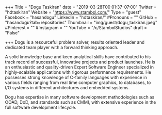 +++
Title = "Dogu Taskiran"
date = "2019-03-28T00:01:37-07:00"
Twitter = "hdtaskiran"
Website = "https://www.stambol.com/"
Type = "guest"
Facebook = "hasandogu"
Linkedin = "hdtaskiran/"
#Pronouns = ""
GitHub = "hasandogu?tab=repositories"
Thumbnail = "img/guest/dogu_taskiran.jpeg"
#Pinterest = ""
#Instagram = ""
YouTube = "/c/StambolStudios"
draft = "False"

+++
Dogu is a resourceful problem solver, results oriented leader and dedicated team player with a forward thinking approach.

A solid knowledge base and keen analytical skills have contributed to his track record of successful, innovative projects and product launches. He is an enthusiastic and quality-driven Expert Software Engineer specialized in highly-scalable applications with rigorous performance requirements. He possesses strong knowledge of C-family languages with experience in various fields ranging from real time computer graphics, to databases, to I/O systems in different architectures and embedded systems.

Dogu has expertise in many software development methodologies such as OOAD, DoD, and standards such as CMMI, with extensive experience in the full software development lifecycle.
